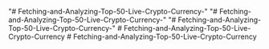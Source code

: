 "# Fetching-and-Analyzing-Top-50-Live-Crypto-Currency-" 
"# Fetching-and-Analyzing-Top-50-Live-Crypto-Currency-" 
"# Fetching-and-Analyzing-Top-50-Live-Crypto-Currency-" 
#   F e t c h i n g - a n d - A n a l y z i n g - T o p - 5 0 - L i v e - C r y p t o - C u r r e n c y  
 #   F e t c h i n g - a n d - A n a l y z i n g - T o p - 5 0 - L i v e - C r y p t o - C u r r e n c y  
 